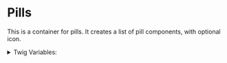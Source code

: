<!-- This is the general documentation layout. Add or remove any sections as needed, but try to stay consistent across components. -->
# Pills

This is a container for pills.
It creates a list of pill components, with optional icon.

<details>
  <summary>Twig Variables:</summary>
  ```
  variant: "default",
  icon_data: {
    icon: "translation",
    color: false,
  },
  items: [
    {
      variant: "default",
      label: "Pill",
      url: "#",
    },
    ...
  ],
  ```
</details>

